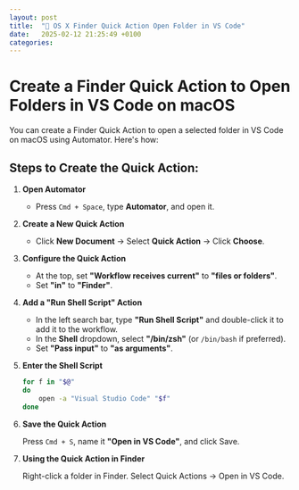 ```yaml
---
layout: post
title:  "🤖 OS X Finder Quick Action Open Folder in VS Code"
date:   2025-02-12 21:25:49 +0100
categories:
---
```


# Create a Finder Quick Action to Open Folders in VS Code on macOS

You can create a Finder Quick Action to open a selected folder in VS Code on macOS using Automator. Here's how:

## Steps to Create the Quick Action:

1. **Open Automator**
   - Press `Cmd + Space`, type **Automator**, and open it.

2. **Create a New Quick Action**
   - Click **New Document** → Select **Quick Action** → Click **Choose**.

3. **Configure the Quick Action**
   - At the top, set **"Workflow receives current"** to **"files or folders"**.
   - Set **"in"** to **"Finder"**.

4. **Add a "Run Shell Script" Action**
   - In the left search bar, type **"Run Shell Script"** and double-click it to add it to the workflow.
   - In the **Shell** dropdown, select **"/bin/zsh"** (or `/bin/bash` if preferred).
   - Set **"Pass input"** to **"as arguments"**.

5. **Enter the Shell Script**
   ```zsh
   for f in "$@"
   do
       open -a "Visual Studio Code" "$f"
   done

6. **Save the Quick Action**

    Press `Cmd + S`, name it **"Open in VS Code"**, and click Save.

7. **Using the Quick Action in Finder**

    Right-click a folder in Finder.
    Select Quick Actions → Open in VS Code.


